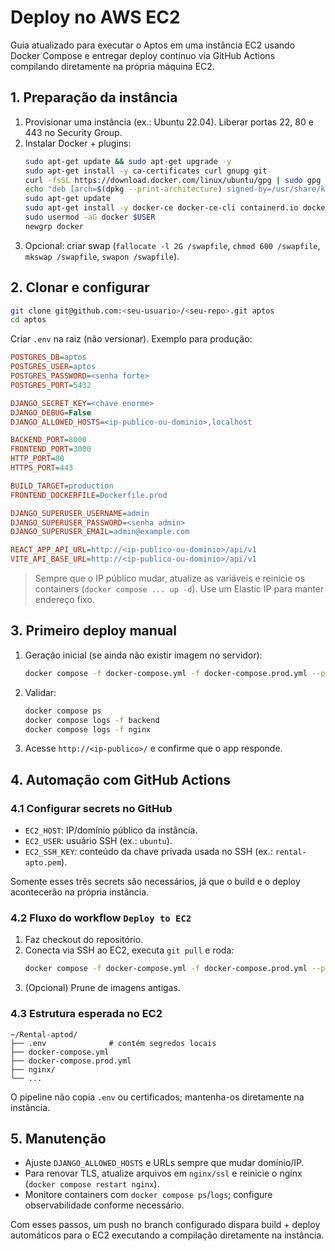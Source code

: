 # Deploy no AWS EC2

Guia atualizado para executar o Aptos em uma instância EC2 usando Docker Compose e entregar deploy contínuo via GitHub Actions compilando diretamente na própria máquina EC2.

## 1. Preparação da instância

1. Provisionar uma instância (ex.: Ubuntu 22.04). Liberar portas 22, 80 e 443 no Security Group.
2. Instalar Docker + plugins:
   ```bash
   sudo apt-get update && sudo apt-get upgrade -y
   sudo apt-get install -y ca-certificates curl gnupg git
   curl -fsSL https://download.docker.com/linux/ubuntu/gpg | sudo gpg --dearmor -o /usr/share/keyrings/docker.gpg
   echo "deb [arch=$(dpkg --print-architecture) signed-by=/usr/share/keyrings/docker.gpg] https://download.docker.com/linux/ubuntu $(lsb_release -cs) stable" | sudo tee /etc/apt/sources.list.d/docker.list >/dev/null
   sudo apt-get update
   sudo apt-get install -y docker-ce docker-ce-cli containerd.io docker-buildx-plugin docker-compose-plugin
   sudo usermod -aG docker $USER
   newgrp docker
   ```
3. Opcional: criar swap (`fallocate -l 2G /swapfile`, `chmod 600 /swapfile`, `mkswap /swapfile`, `swapon /swapfile`).

## 2. Clonar e configurar

```bash
git clone git@github.com:<seu-usuario>/<seu-repo>.git aptos
cd aptos
```

Criar `.env` na raiz (não versionar). Exemplo para produção:

```ini
POSTGRES_DB=aptos
POSTGRES_USER=aptos
POSTGRES_PASSWORD=<senha forte>
POSTGRES_PORT=5432

DJANGO_SECRET_KEY=<chave enorme>
DJANGO_DEBUG=False
DJANGO_ALLOWED_HOSTS=<ip-publico-ou-dominio>,localhost

BACKEND_PORT=8000
FRONTEND_PORT=3000
HTTP_PORT=80
HTTPS_PORT=443

BUILD_TARGET=production
FRONTEND_DOCKERFILE=Dockerfile.prod

DJANGO_SUPERUSER_USERNAME=admin
DJANGO_SUPERUSER_PASSWORD=<senha admin>
DJANGO_SUPERUSER_EMAIL=admin@example.com

REACT_APP_API_URL=http://<ip-publico-ou-dominio>/api/v1
VITE_API_BASE_URL=http://<ip-publico-ou-dominio>/api/v1
```

> Sempre que o IP público mudar, atualize as variáveis e reinicie os containers (`docker compose ... up -d`). Use um Elastic IP para manter endereço fixo.

## 3. Primeiro deploy manual

1. Geração inicial (se ainda não existir imagem no servidor):
   ```bash
   docker compose -f docker-compose.yml -f docker-compose.prod.yml --profile production up -d --build
   ```
2. Validar:
   ```bash
   docker compose ps
   docker compose logs -f backend
   docker compose logs -f nginx
   ```
3. Acesse `http://<ip-publico>/` e confirme que o app responde.

## 4. Automação com GitHub Actions

### 4.1 Configurar secrets no GitHub

- `EC2_HOST`: IP/domínio público da instância.
- `EC2_USER`: usuário SSH (ex.: `ubuntu`).
- `EC2_SSH_KEY`: conteúdo da chave privada usada no SSH (ex.: `rental-apto.pem`).

Somente esses três secrets são necessários, já que o build e o deploy acontecerão na própria instância.

### 4.2 Fluxo do workflow `Deploy to EC2`

1. Faz checkout do repositório.
2. Conecta via SSH ao EC2, executa `git pull` e roda:
   ```bash
   docker compose -f docker-compose.yml -f docker-compose.prod.yml --profile production up -d --build
   ```
3. (Opcional) Prune de imagens antigas.

### 4.3 Estrutura esperada no EC2

```
~/Rental-aptod/
├── .env              # contém segredos locais
├── docker-compose.yml
├── docker-compose.prod.yml
├── nginx/
└── ...
```

O pipeline não copia `.env` ou certificados; mantenha-os diretamente na instância.

## 5. Manutenção

- Ajuste `DJANGO_ALLOWED_HOSTS` e URLs sempre que mudar domínio/IP.
- Para renovar TLS, atualize arquivos em `nginx/ssl` e reinicie o nginx (`docker compose restart nginx`).
- Monitore containers com `docker compose ps`/`logs`; configure observabilidade conforme necessário.

Com esses passos, um push no branch configurado dispara build + deploy automáticos para o EC2 executando a compilação diretamente na instância.
